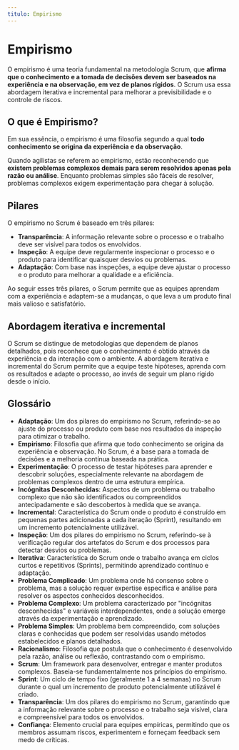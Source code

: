 ```yaml
---
titulo: Empirismo 
---
```


# Empirismo 

O empirismo é uma teoria fundamental na metodologia Scrum, que **afirma que o conhecimento e a tomada de decisões devem ser baseados na experiência e na observação, em vez de planos rígidos**. O Scrum usa essa abordagem iterativa e incremental para melhorar a previsibilidade e o controle de riscos.

## O que é Empirismo?

Em sua essência, o empirismo é uma filosofia segundo a qual **todo conhecimento se origina da experiência e da observação**.

Quando agilistas se referem ao empirismo, estão reconhecendo que **existem problemas complexos demais para serem resolvidos apenas pela razão ou análise**. Enquanto problemas simples são fáceis de resolver, problemas complexos exigem experimentação para chegar à solução.

## Pilares

O empirismo no Scrum é baseado em três pilares:

- **Transparência**: A informação relevante sobre o processo e o trabalho deve ser visível para todos os envolvidos.
- **Inspeção**: A equipe deve regularmente inspecionar o processo e o produto para identificar quaisquer desvios ou problemas.
- **Adaptação**: Com base nas inspeções, a equipe deve ajustar o processo e o produto para melhorar a qualidade e a eficiência.

Ao seguir esses três pilares, o Scrum permite que as equipes aprendam com a experiência e adaptem-se a mudanças, o que leva a um produto final mais valioso e satisfatório.

## Abordagem iterativa e incremental

O Scrum se distingue de metodologias que dependem de planos detalhados, pois reconhece que o conhecimento é obtido através da experiência e da interação com o ambiente. A abordagem iterativa e incremental do Scrum permite que a equipe teste hipóteses, aprenda com os resultados e adapte o processo, ao invés de seguir um plano rígido desde o início.

## Glossário

- **Adaptação**: Um dos pilares do empirismo no Scrum, referindo-se ao ajuste do processo ou produto com base nos resultados da inspeção para otimizar o trabalho.
- **Empirismo**: Filosofia que afirma que todo conhecimento se origina da experiência e observação. No Scrum, é a base para a tomada de decisões e a melhoria contínua baseada na prática.
- **Experimentação**: O processo de testar hipóteses para aprender e descobrir soluções, especialmente relevante na abordagem de problemas complexos dentro de uma estrutura empírica.
- **Incógnitas Desconhecidas**: Aspectos de um problema ou trabalho complexo que não são identificados ou compreendidos antecipadamente e são descobertos à medida que se avança.
- **Incremental**: Característica do Scrum onde o produto é construído em pequenas partes adicionadas a cada iteração (Sprint), resultando em um incremento potencialmente utilizável.
- **Inspeção**: Um dos pilares do empirismo no Scrum, referindo-se à verificação regular dos artefatos do Scrum e dos processos para detectar desvios ou problemas.
- **Iterativa**: Característica do Scrum onde o trabalho avança em ciclos curtos e repetitivos (Sprints), permitindo aprendizado contínuo e adaptação.
- **Problema Complicado**: Um problema onde há consenso sobre o problema, mas a solução requer expertise específica e análise para resolver os aspectos conhecidos desconhecidos.
- **Problema Complexo**: Um problema caracterizado por "incógnitas desconhecidas" e variáveis interdependentes, onde a solução emerge através da experimentação e aprendizado.
- **Problema Simples**: Um problema bem compreendido, com soluções claras e conhecidas que podem ser resolvidas usando métodos estabelecidos e planos detalhados.
- **Racionalismo**: Filosofia que postula que o conhecimento é desenvolvido pela razão, análise ou reflexão, contrastando com o empirismo.
- **Scrum**: Um framework para desenvolver, entregar e manter produtos complexos. Baseia-se fundamentalmente nos princípios do empirismo.
- **Sprint**: Um ciclo de tempo fixo (geralmente 1 a 4 semanas) no Scrum durante o qual um incremento de produto potencialmente utilizável é criado.
- **Transparência**: Um dos pilares do empirismo no Scrum, garantindo que a informação relevante sobre o processo e o trabalho seja visível, clara e compreensível para todos os envolvidos.
- **Confiança**: Elemento crucial para equipes empíricas, permitindo que os membros assumam riscos, experimentem e forneçam feedback sem medo de críticas.
